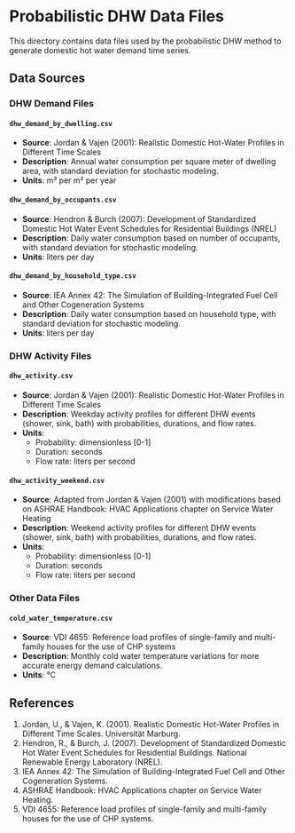 # Probabilistic DHW Data Files

This directory contains data files used by the probabilistic DHW method to generate domestic hot water demand time series.

## Data Sources

### DHW Demand Files

#### `dhw_demand_by_dwelling.csv`
- **Source**: Jordan & Vajen (2001): Realistic Domestic Hot-Water Profiles in Different Time Scales
- **Description**: Annual water consumption per square meter of dwelling area, with standard deviation for stochastic modeling.
- **Units**: m³ per m² per year

#### `dhw_demand_by_occupants.csv`
- **Source**: Hendron & Burch (2007): Development of Standardized Domestic Hot Water Event Schedules for Residential Buildings (NREL)
- **Description**: Daily water consumption based on number of occupants, with standard deviation for stochastic modeling.
- **Units**: liters per day

#### `dhw_demand_by_household_type.csv`
- **Source**: IEA Annex 42: The Simulation of Building-Integrated Fuel Cell and Other Cogeneration Systems
- **Description**: Daily water consumption based on household type, with standard deviation for stochastic modeling.
- **Units**: liters per day

### DHW Activity Files

#### `dhw_activity.csv`
- **Source**: Jordan & Vajen (2001): Realistic Domestic Hot-Water Profiles in Different Time Scales
- **Description**: Weekday activity profiles for different DHW events (shower, sink, bath) with probabilities, durations, and flow rates.
- **Units**: 
  - Probability: dimensionless [0-1]
  - Duration: seconds
  - Flow rate: liters per second

#### `dhw_activity_weekend.csv`
- **Source**: Adapted from Jordan & Vajen (2001) with modifications based on ASHRAE Handbook: HVAC Applications chapter on Service Water Heating
- **Description**: Weekend activity profiles for different DHW events (shower, sink, bath) with probabilities, durations, and flow rates.
- **Units**: 
  - Probability: dimensionless [0-1]
  - Duration: seconds
  - Flow rate: liters per second

### Other Data Files

#### `cold_water_temperature.csv`
- **Source**: VDI 4655: Reference load profiles of single-family and multi-family houses for the use of CHP systems
- **Description**: Monthly cold water temperature variations for more accurate energy demand calculations.
- **Units**: °C

## References

1. Jordan, U., & Vajen, K. (2001). Realistic Domestic Hot-Water Profiles in Different Time Scales. Universität Marburg.
2. Hendron, R., & Burch, J. (2007). Development of Standardized Domestic Hot Water Event Schedules for Residential Buildings. National Renewable Energy Laboratory (NREL).
3. IEA Annex 42: The Simulation of Building-Integrated Fuel Cell and Other Cogeneration Systems.
4. ASHRAE Handbook: HVAC Applications chapter on Service Water Heating.
5. VDI 4655: Reference load profiles of single-family and multi-family houses for the use of CHP systems.
